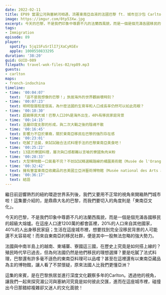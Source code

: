 ```yaml
---
date: 2022-02-11
title: EP89 當湄公河與塞納河相遇，流著東南亞血液的法國巴黎 ft. 城市豆沙包 Carlton
image: https://imgur.com/0tp53Xw.jpg
excerpt: 今天的巴黎，不是我們印象中尊爵不凡的法蘭西風貌，而是一個是個充滿各國移民的超級大熔爐。讓我們一起跟著旅居巴黎多年的Carlton，來探究湄公河與塞納河究竟是如何彼此交匯，進而在這座城市裡，碰撞出今日那錯綜複雜卻又迷人的文化面貌！
tags:
- Immigration
episode: 89
player:
  spotify: 5jq1SFuSrIlI7jXaCyKGEv
  apple: 1000550833295
duration: '38:20'
guid: GUID-089
filepath: travel-wok-files-02/ep89.mp3
guests:
- carlton
maps:
- french-indochina
timeline:
- time: '00:04:07'
  text: 「這不是我想像的巴黎！」旅居海外的世界觀崩壞時刻？
- time: '00:07:23'
  text: 明明發展程度很高，為什麼法國的生育率和人口成長率仍然可以如此亮眼？
- time: '00:10:30'
  text: 超級移民大城！巴黎人口20%是海外出生，40%有移民家庭背景
- time: '00:14:15'
  text: 法屬印度支那的形成，與二次大戰之後的陰魂不散
- time: '00:16:45'
  text: 影響力不亞於華裔，關於東南亞移民在巴黎的強烈存在感
- time: '00:23:01'
  text: 吃膩了法餐，來試試融合法式料理手法的巴黎東南亞美食吧！
- time: '00:25:22'
  text: 13區的寮國料理，層次與口感都難以言喻的寮國魚肉米粉
- time: '00:28:33'
  text: 大型博物館一口氣看不完？不妨試試精選輯路線的橘園美術館（Musée de l'Orangerie）
- time: '00:32:42'
  text: 擁有豐富東南亞收藏品的吉美國立亞洲藝術博物館（Musée national des Arts asiatiques-Guimet）
- time: '00:36:17'
  text: 結語
---
```

繼日前迴響熱烈的紐約環遊世界系列後，我們又要用不正常的視角來開箱熱門城市啦！這集要介紹的，是鼎鼎大名的巴黎，而我們要切入的角度則是「東南亞文化」。

今天的巴黎，不是我們印象中尊爵不凡的法蘭西風貌，而是一個是個充滿各國移民的超級大熔爐。在這座人口達1200萬的都會區裡，20%的人口來自其他國家，40%的人出身移民家庭；生活在這座城市裡，想要找到完全沒移民背景的人可能還不太容易呢！而來自東南亞的移民社群，便是其中一股無法忽略的強大勢力。

法國與中南半島上的越南、柬埔寨、寮國這三國，在歷史上究竟是如何搭上線的？殖民時代早已過去，但為何法國仍然是他們移民的理想選擇？要是吃膩了法式料理，巴黎還有許多毫不遜色的東南亞料理可以品嚐？甚至在這裡還有以東南亞藏品為主的博物館，讓人看了不禁懷疑，原來法國人比我們更懂亞洲？

這集的來賓，是在巴黎旅居並進行深度文化觀察多年的Carlton。透過他的視角，讓我們一起來探究湄公河與塞納河究竟是如何彼此交匯，進而在這座城市裡，碰撞出今日那錯綜複雜卻又迷人的文化面貌！
